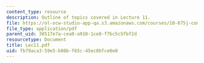```yaml
---
content_type: resource
description: Outline of topics covered in Lecture 11.
file: https://ol-ocw-studio-app-qa.s3.amazonaws.com/courses/10-675j-computational-quantum-mechanics-of-molecular-and-extended-systems-fall-2004/fb79aca359e5b08bf65c45ec0bfce0e0_Lec11.pdf
file_type: application/pdf
parent_uid: 38517e7a-cea0-a910-1ce8-f7bc5c5fbf2d
resourcetype: Document
title: Lec11.pdf
uid: fb79aca3-59e5-b08b-f65c-45ec0bfce0e0
---
```

